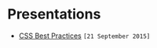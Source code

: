 # Presentations

- [CSS Best Practices](https://riseledger.github.io/presentations/css-best-practices/#/) `[21 September 2015]`

